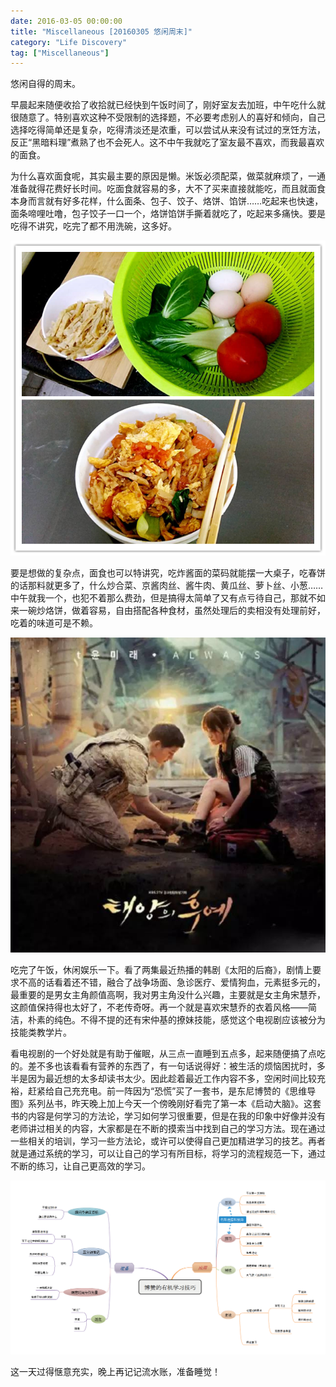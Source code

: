 ```yaml
---
date: 2016-03-05 00:00:00
title: "Miscellaneous [20160305 悠闲周末]"
category: "Life Discovery"
tag: ["Miscellaneous"]
---
```


悠闲自得的周末。

早晨起来随便收拾了收拾就已经快到午饭时间了，刚好室友去加班，中午吃什么就很随意了。特别喜欢这种不受限制的选择题，不必要考虑别人的喜好和倾向，自己选择吃得简单还是复杂，吃得清淡还是浓重，可以尝试从来没有试过的烹饪方法，反正“黑暗料理”煮熟了也不会死人。这不中午我就吃了室友最不喜欢，而我最喜欢的面食。

为什么喜欢面食呢，其实最主要的原因是懒。米饭必须配菜，做菜就麻烦了，一通准备就得花费好长时间。吃面食就容易的多，大不了买来直接就能吃，而且就面食本身而言就有好多花样，什么面条、包子、饺子、烙饼、馅饼……吃起来也快速，面条啼哩吐噜，包子饺子一口一个，烙饼馅饼手撕着就吃了，吃起来多痛快。要是吃得不讲究，吃完了都不用洗碗，这多好。

<img class="img-responsive center-block" src="https://raw.githubusercontent.com/joshua19881228/my_blogs/master/Life_Discovery/Miscellaneous/figures/lunch.png" alt="" width="640"/>

要是想做的复杂点，面食也可以特讲究，吃炸酱面的菜码就能摆一大桌子，吃春饼的话那料就更多了，什么炒合菜、京酱肉丝、酱牛肉、黄瓜丝、萝卜丝、小葱……中午就我一个，也犯不着那么费劲，但是搞得太简单了又有点亏待自己，那就不如来一碗炒烙饼，做着容易，自由搭配各种食材，虽然处理后的卖相没有处理前好，吃着的味道可是不赖。

<img class="img-responsive center-block" src="https://raw.githubusercontent.com/joshua19881228/my_blogs/master/Life_Discovery/Miscellaneous/figures/always.jpg" alt="" width="640"/>

吃完了午饭，休闲娱乐一下。看了两集最近热播的韩剧《太阳的后裔》，剧情上要求不高的话看着还不错，融合了战争场面、急诊医疗、爱情狗血，元素挺多元的，最重要的是男女主角颜值高啊，我对男主角没什么兴趣，主要就是女主角宋慧乔，这颜值保持得也太好了，不老传奇呀。再一个就是喜欢宋慧乔的衣着风格——简洁，朴素的纯色。不得不提的还有宋仲基的撩妹技能，感觉这个电视剧应该被分为技能类教学片。

看电视剧的一个好处就是有助于催眠，从三点一直睡到五点多，起来随便搞了点吃的。差不多也该看看有营养的东西了，有一句话说得好：被生活的烦恼困扰时，多半是因为最近想的太多却读书太少。因此趁着最近工作内容不多，空闲时间比较充裕，赶紧给自己充充电。前一阵因为“恐慌”买了一套书，是东尼博赞的《思维导图》系列丛书，昨天晚上加上今天一个傍晚刚好看完了第一本《启动大脑》。这套书的内容是何学习的方法论，学习如何学习很重要，但是在我的印象中好像并没有老师讲过相关的内容，大家都是在不断的摸索当中找到自己的学习方法。现在通过一些相关的培训，学习一些方法论，或许可以使得自己更加精进学习的技艺。再者就是通过系统的学习，可以让自己的学习有所目标，将学习的流程规范一下，通过不断的练习，让自己更高效的学习。

<img class="img-responsive center-block" src="https://raw.githubusercontent.com/joshua19881228/my_blogs/master/Life_Discovery/Miscellaneous/figures/skill_of_learning.png" alt="" width="640"/>

这一天过得惬意充实，晚上再记记流水账，准备睡觉！